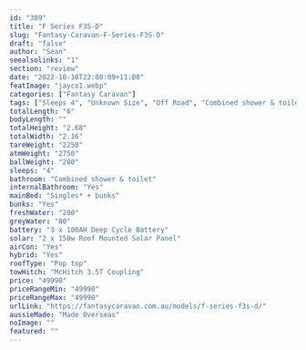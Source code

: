 ```yaml
---
id: "309"
title: "F Series F3S-D"
slug: "Fantasy-Caravan-F-Series-F3S-D"
draft: "false"
author: "Sean"
seealsolinks: "1"
section: "review"
date: "2022-10-10T22:00:09+11:00"
featImage: "jayco1.webp"
categories: ["Fantasy Caravan"]
tags: ["Sleeps 4", "Unknown Size", "Off Road", "Combined shower & toilet", "Pop top", "Under 50k"]
totalLength: "6"
bodyLength: ""
totalHeight: "2.68"
totalWidth: "2.16"
tareWeight: "2250"
atmWeight: "2750"
ballWeight: "200"
sleeps: "4"
bathroom: "Combined shower & toilet"
internalBathroom: "Yes"
mainBed: "Singles* + bunks"
bunks: "Yes"
freshWater: "200"
greyWater: "80"
battery: "3 x 100AH Deep Cycle Battery"
solar: "2 x 150w Roof Mounted Solar Panel"
airCon: "Yes"
hybrid: "Yes"
roofType: "Pop top"
towHitch: "McHitch 3.5T Coupling"
price: "49990"
priceRangeMin: "49990"
priceRangeMax: "49990"
urlLink: "https://fantasycaravan.com.au/models/f-series-f3s-d/"
aussieMade: "Made Overseas"
noImage: ""
featured: ""
---
```

